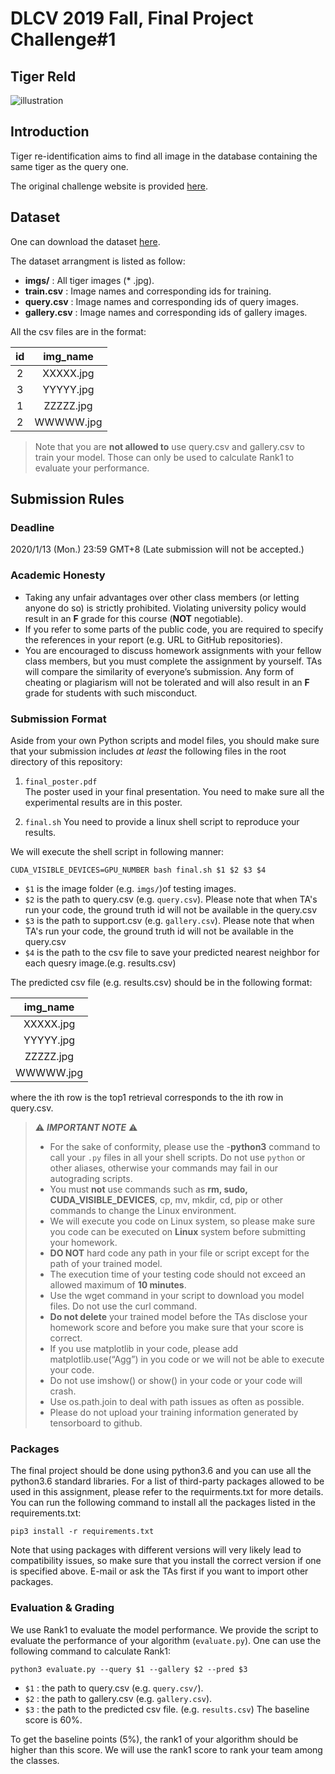 # DLCV 2019 Fall, Final Project Challenge#1
## Tiger ReId

![illustration](https://cvwc2019.github.io/imgs/det_1.jpg)

## Introduction
Tiger re-identification aims to find all image in the database containing the same tiger as the query one.

The original challenge website is provided [here](https://cvwc2019.github.io/challenge.html).

## Dataset 
One can download the dataset [here](https://drive.google.com/file/d/1QmvUBz07IphyIi-80iz5B5ZWMEC0IrSq/view?usp=sharing).

The dataset arrangment is listed as follow: 
* **imgs/** : All tiger images (* .jpg).
* **train.csv** : Image names and corresponding ids for training.
* **query.csv** : Image names and corresponding ids of query images.
* **gallery.csv** : Image names and corresponding ids of gallery images.

All the csv files are in the format:

| id | img_name |
|:----------:|:-----:|
| 2 | XXXXX.jpg |
| 3 | YYYYY.jpg |
| 1 | ZZZZZ.jpg |
| 2 | WWWWW.jpg |


> Note that you are **not allowed to** use query.csv and gallery.csv to train your model. Those can only be used to calculate Rank1 to evaluate your performance. 

## Submission Rules
### Deadline
2020/1/13 (Mon.) 23:59 GMT+8 (Late submission will not be accepted.)

### Academic Honesty
-   Taking any unfair advantages over other class members (or letting anyone do so) is strictly prohibited. Violating university policy would result in an **F** grade for this course (**NOT** negotiable).    
-   If you refer to some parts of the public code, you are required to specify the references in your report (e.g. URL to GitHub repositories).      
-   You are encouraged to discuss homework assignments with your fellow class members, but you must complete the assignment by yourself. TAs will compare the similarity of everyone’s submission. Any form of cheating or plagiarism will not be tolerated and will also result in an **F** grade for students with such misconduct.

### Submission Format
Aside from your own Python scripts and model files, you should make sure that your submission includes *at least* the following files in the root directory of this repository:
 1.   `final_poster.pdf`  
 The poster used in your final presentation. You need to make sure all the experimental results are in this poster.

 2.  `final.sh` 
 You need to provide a linux shell script to reproduce your results.

We will execute the shell script in following manner:
```
CUDA_VISIBLE_DEVICES=GPU_NUMBER bash final.sh $1 $2 $3 $4
```
* `$1` is the image folder (e.g. `imgs/`)of testing images.
* `$2` is the path to query.csv (e.g. `query.csv`). Please note that when TA's run your code, the ground truth id will not be available in the query.csv
* `$3` is the path to support.csv (e.g. `gallery.csv`). Please note that when TA's run your code, the ground truth id will not be available in the query.csv
* `$4` is the path to the csv file to save your predicted nearest neighbor for each quesry image.(e.g. results.csv)

The predicted csv file (e.g. results.csv) should be in the following format:

| img_name |
|:-----:|
XXXXX.jpg |
YYYYY.jpg |
ZZZZZ.jpg |
WWWWW.jpg |

where the ith row is the top1 retrieval corresponds to the ith row in query.csv.


> ⚠️ ***IMPORTANT NOTE*** ⚠️  
> - For the sake of conformity, please use the -**python3** command to call your `.py` files in all your shell scripts. Do not use `python` or other aliases, otherwise your commands may fail in our autograding scripts.
> - You must **not** use commands such as **rm, sudo, CUDA_VISIBLE_DEVICES**, cp, mv, mkdir, cd, pip or other commands to change the Linux environment.
> - We will execute you code on Linux system, so please make sure you code can be executed on **Linux** system before submitting your homework.
> - **DO NOT** hard code any path in your file or script except for the path of your trained model.
> - The execution time of your testing code should not exceed an allowed maximum of **10 minutes**.
> - Use the wget command in your script to download you model files. Do not use the curl command.
> - **Do not delete** your trained model before the TAs disclose your homework score and before you make sure that your score is correct.
> - If you use matplotlib in your code, please add matplotlib.use(“Agg”) in you code or we will not be able to execute your code.
> - Do not use imshow() or show() in your code or your code will crash.
> - Use os.path.join to deal with path issues as often as possible.
> - Please do not upload your training information generated by tensorboard to github.

### Packages
The final project should be done using python3.6 and you can use all the python3.6 standard libraries. For a list of third-party packages allowed to be used in this assignment, please refer to the requirments.txt for more details.
You can run the following command to install all the packages listed in the requirements.txt:

    pip3 install -r requirements.txt

Note that using packages with different versions will very likely lead to compatibility issues, so make sure that you install the correct version if one is specified above. E-mail or ask the TAs first if you want to import other packages.


### Evaluation & Grading 
We use Rank1 to evaluate the model performance. We provide the script to evaluate the performance of your algorithm (`evaluate.py`). One can use the following command to calculate Rank1:
```
python3 evaluate.py --query $1 --gallery $2 --pred $3
```
* `$1` : the path to query.csv (e.g. `query.csv/`).
* `$2` : the path to gallery.csv (e.g. `gallery.csv`).
* `$3` : the path to the predicted csv file. (e.g. `results.csv`)
The baseline score is 60%.

To get the baseline points (5%), the rank1 of your algorithm should be higher than this score. We will use the rank1 score to rank your team among the classes.


<p align="center">
<!-- ![](https://i.imgur.com/CZHJP87.png) -->
<!--     ![](https://i.imgur.com/9UEcxzT.png) -->

</p>
